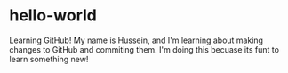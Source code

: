 # hello-world
Learning GitHub!
My name is Hussein, and I'm learning about making changes to GitHub and commiting them.
I'm doing this becuase its funt to learn something new!

